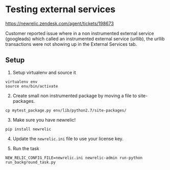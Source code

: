 # Testing external services
https://newrelic.zendesk.com/agent/tickets/198673

Customer reported issue where in a non instrumented external service (googleads)
which called an instrumented external service (urllib), the urllib transactions
were not showing up in the External Services tab.

## Setup

1. Setup virtualenv and source it

  ```
  virtualenv env
  source env/bin/activate
  ```

2. Create small non instrumented package by moving a file to site-packages.

  ```
  cp mytest_package.py env/lib/python2.7/site-packages/
  ```

3. Make sure you have newrelic!

  ```
  pip install newrelic
  ```

4. Update the `newrelic.ini` file to use your license key.

5. Run the task

  ```
  NEW_RELIC_CONFIG_FILE=newrelic.ini newrelic-admin run-python run_background_task.py
  ```
